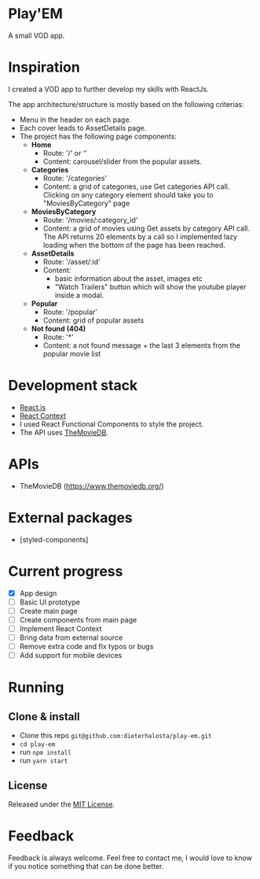 # Play'EM
A small VOD app.

# Inspiration
I created a VOD app to further develop my skills with ReactJs.

The app architecture/structure is mostly based on the following criterias:
+ Menu in the header on each page.
+ Each cover leads to AssetDetails page.
+ The project has the following page components:
    + __Home__
        - Route: '/' or ''
        - Content: carousel/slider from the popular assets.
    + __Categories__
        - Route: '/categories'
        - Content: a grid of categories, use Get categories API call. Clicking on any category element should take you to "MoviesByCategory" page
    + __MoviesByCategory__
        - Route: '/movies/:category_id'
        - Content: a grid of movies using Get assets by category API call. The API returns 20 elements by a call so I implemented lazy loading when the bottom of the page has been reached.
    + __AssetDetails__
        - Route: '/asset/:id'
        - Content:
            - basic information about the asset, images etc
            - "Watch Trailers" button which will show the youtube player inside a modal.
    + __Popular__
        - Route: '/popular'
        - Content: grid of popular assets
    + __Not found (404)__
        - Route: '*'
        - Content: a not found message + the last 3 elements from the popular movie list

# Development stack
+ [React.js](https://reactjs.org/)
+ [React Context](https://reactjs.org/docs/context.html)
+ I used React Functional Components to style the project.
+ The API uses [TheMovieDB](https://www.themoviedb.org/).

# APIs
+ TheMovieDB (https://www.themoviedb.org/)

# External packages
+ [styled-components]

# Current progress
- [x] App design
- [ ] Basic UI prototype
- [ ] Create main page
- [ ] Create components from main page
- [ ] Implement React Context
- [ ] Bring data from external source
- [ ] Remove extra code and fix typos or bugs
- [ ] Add support for mobile devices

# Running

## Clone & install

+ Clone this repo `git@github.com:dieterhalosta/play-em.git`
+ `cd play-em`
+ run `npm install`
+ run `yarn start`

## License

Released under the [MIT License](http://opensource.org/licenses/MIT).

# Feedback

Feedback is always welcome. Feel free to contact me, I would love to know if you notice something that can be done better.